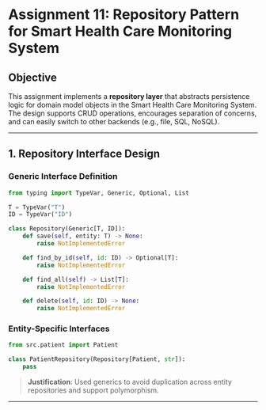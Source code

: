 # Assignment 11: Repository Pattern for Smart Health Care Monitoring System

## Objective

This assignment implements a **repository layer** that abstracts persistence logic for domain model objects in the Smart Health Care Monitoring System. The design supports CRUD operations, encourages separation of concerns, and can easily switch to other backends (e.g., file, SQL, NoSQL).

---

## 1.  Repository Interface Design

### Generic Interface Definition

```python
from typing import TypeVar, Generic, Optional, List

T = TypeVar("T")
ID = TypeVar("ID")

class Repository(Generic[T, ID]):
    def save(self, entity: T) -> None:
        raise NotImplementedError

    def find_by_id(self, id: ID) -> Optional[T]:
        raise NotImplementedError

    def find_all(self) -> List[T]:
        raise NotImplementedError

    def delete(self, id: ID) -> None:
        raise NotImplementedError
```

### Entity-Specific Interfaces

```python
from src.patient import Patient

class PatientRepository(Repository[Patient, str]):
    pass
```

>  **Justification**: Used generics to avoid duplication across entity repositories and support polymorphism.

---


    
